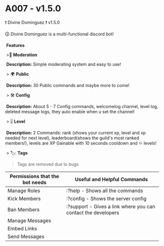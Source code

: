# A007 - v1.5.0
❗ Divine Dominguez ❗ v1.5.0
​

🛈 Divine Dominguez is a multi-functional discord bot!

​
**Features**

​
&gt;🔨 __**Moderation**__

​
**Description:** Simple moderating system and easy to use!

​
&gt; 🌍 __**Public**__

​
**Description:** 30 Public commands and maybe more to come!

​
&gt; 🛠️ __**Config**__

​
**Description:** About 5 - 7 Config commands, welcomelog channel, level log, deleted message logs, they auto enable when u set the channel!

​
&gt; 🎚️ __**Level**__

​
**Description:** 2 Commands: rank (shows your current xp, level and xp needed for next level), leaderboard(shows the guild's most ranked members!), levels are XP Gainable with 10 seconds cooldown and ♾️ levels! 

​
&gt; 🏷️: __**Tags**__
​
> Tags are removed due to bugs 
​

| Permissions that the bot needs  | Useful and Helpful Commands | 
| ------------------------------  | --------------------------- |
| Manage Roles                    | :?help - Shows all the commands  |
| Kick Members                    | :?config - Shows the server config |
| Ban Members                     | :?support - Gives a link where you can contact the developers |
| Manage Messages |
| Embed Links | 
| Send Messages | 

